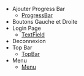 - Ajouter Progress Bar
  - [ProgressBar](https://api.flutter.dev/flutter/material/LinearProgressIndicator-class.html)
- Boutons Gauche et Droite
- Login Page
  - [TextField](https://m3.material.io/components/text-fields/overview)
- Deconnexion
- Top Bar
  - [TopBar](https://m3.material.io/components/top-app-bar/overview)
- Menu
  - [Menu](https://m3.material.io/components/menus/overview)